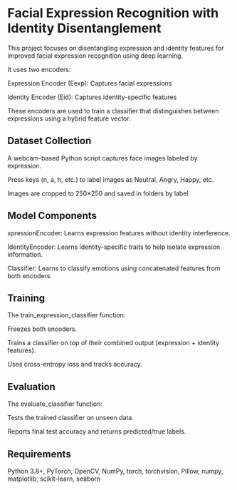 # Facial Expression Recognition with Identity Disentanglement
This project focuses on disentangling expression and identity features for improved facial expression recognition using deep learning.

It uses two encoders:

Expression Encoder (Eexp): Captures facial expressions

Identity Encoder (Eid): Captures identity-specific features

These encoders are used to train a classifier that distinguishes between expressions using a hybrid feature vector.
##  Dataset Collection
A webcam-based Python script captures face images labeled by expression.

Press keys (n, a, h, etc.) to label images as Neutral, Angry, Happy, etc.

Images are cropped to 250×250 and saved in folders by label.
## Model Components
xpressionEncoder: Learns expression features without identity interference.

IdentityEncoder: Learns identity-specific traits to help isolate expression information.

Classifier: Learns to classify emotions using concatenated features from both encoders.
## Training
The train_expression_classifier function:

Freezes both encoders.

Trains a classifier on top of their combined output (expression + identity features).

Uses cross-entropy loss and tracks accuracy.
##  Evaluation
The evaluate_classifier function:

Tests the trained classifier on unseen data.

Reports final test accuracy and returns predicted/true labels.
## Requirements
Python 3.8+, PyTorch, OpenCV, NumPy, torch, torchvision, Pillow, numpy, matplotlib, scikit-learn, seaborn
